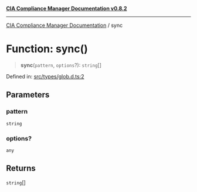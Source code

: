 [**CIA Compliance Manager Documentation v0.8.2**](../README.md)

***

[CIA Compliance Manager Documentation](../globals.md) / sync

# Function: sync()

> **sync**(`pattern`, `options`?): `string`[]

Defined in: [src/types/glob.d.ts:2](https://github.com/Hack23/cia-compliance-manager/blob/423c5d261c747ade8ca2550e176aa05168b5a31e/src/types/glob.d.ts#L2)

## Parameters

### pattern

`string`

### options?

`any`

## Returns

`string`[]
